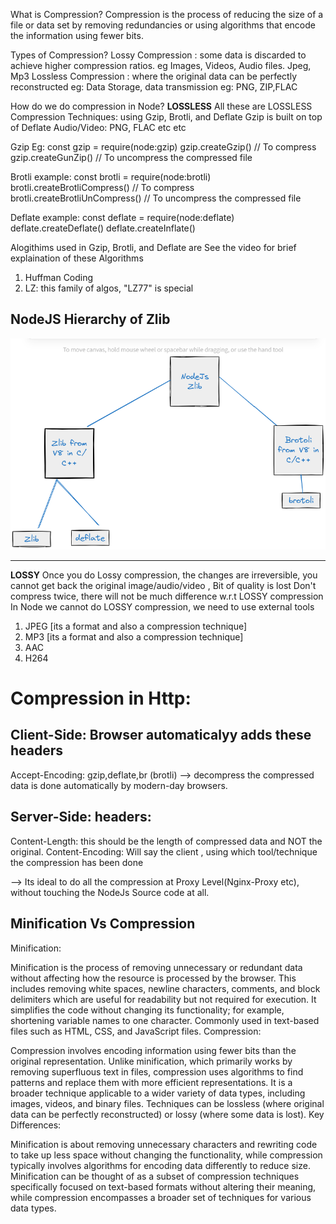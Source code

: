 What is Compression?
Compression is the process of reducing the size of a file or data set by removing redundancies or using algorithms that encode the information using fewer bits.

Types of Compression?
Lossy Compression : some data is discarded to achieve higher compression ratios. eg Images, Videos, Audio files. Jpeg, Mp3
Lossless Compression : where the original data can be perfectly reconstructed
eg: Data Storage, data transmission eg: PNG, ZIP,FLAC

How do we do compression in Node? 
**LOSSLESS**
All these are LOSSLESS Compression Techniques:
using Gzip, Brotli, and Deflate
Gzip is built on top of Deflate 
Audio/Video: PNG, FLAC etc etc 

Gzip Eg:
const gzip = require(node:gzip)
gzip.createGzip() // To compress
gzip.createGunZip() // To uncompress the compressed file

Brotli example:
const brotli = require(node:brotli)
brotli.createBrotliCompress() // To compress
brotli.createBrotliUnCompress() // To uncompress the compressed file

Deflate example:
const deflate = require(node:deflate)
deflate.createDeflate()
deflate.createInflate()

Alogithims used in Gzip, Brotli, and Deflate  are 
See the video  for brief explaination of these Algorithms 
1) Huffman Coding 
2) LZ: this family of algos, "LZ77" is special


NodeJS Hierarchy of Zlib
------------------------
![alt text](ZlibHierarchy.png)

----------------------------------------------

**LOSSY**
Once you do Lossy compression, the changes are irreversible, you cannot get back the original image/audio/video
, Bit of quality is lost 
Don't compress twice, there will not be much difference w.r.t LOSSY compression
In Node we cannot do LOSSY compression, we need to use external tools
1) JPEG [its a format and also a compression technique]
2) MP3 [its a format and also a compression technique]
3) AAC 
4) H264


Compression in Http:
====================
Client-Side: Browser automaticalyy adds these headers
--------
Accept-Encoding: gzip,deflate,br  (brotli)
--> decompress the compressed data is done automatically by modern-day browsers.

Server-Side:
headers:
--------
Content-Length: this should be the length of compressed data and NOT the original.
Content-Encoding: Will say the client , using which tool/technique the compression has been done 

--> Its ideal to do all the compression at Proxy Level(Nginx-Proxy etc), without touching the NodeJs Source code at all.












Minification Vs Compression 
----------------------------
Minification:

Minification is the process of removing unnecessary or redundant data without affecting how the resource is processed by the browser. This includes removing white spaces, newline characters, comments, and block delimiters which are useful for readability but not required for execution.
It simplifies the code without changing its functionality; for example, shortening variable names to one character.
Commonly used in text-based files such as HTML, CSS, and JavaScript files.
Compression:

Compression involves encoding information using fewer bits than the original representation. Unlike minification, which primarily works by removing superfluous text in files, compression uses algorithms to find patterns and replace them with more efficient representations.
It is a broader technique applicable to a wider variety of data types, including images, videos, and binary files.
Techniques can be lossless (where original data can be perfectly reconstructed) or lossy (where some data is lost).
Key Differences:

Minification is about removing unnecessary characters and rewriting code to take up less space without changing the functionality, while compression typically involves algorithms for encoding data differently to reduce size.
Minification can be thought of as a subset of compression techniques specifically focused on text-based formats without altering their meaning, while compression encompasses a broader set of techniques for various data types.